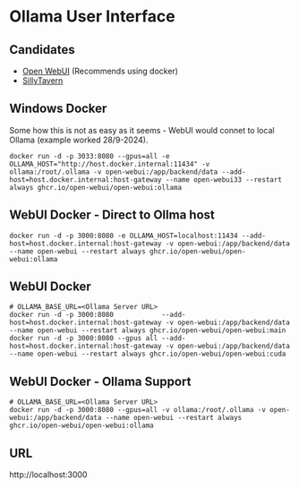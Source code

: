 # Ollama User Interface
## Candidates
* [Open WebUI](https://docs.openwebui.com/) (Recommends using docker)
* [SillyTavern](https://sillytavernai.com/)
## Windows Docker
Some how this is not as easy as it seems - WebUI would connet to local Ollama (example worked 28/9-2024).
```
docker run -d -p 3033:8080 --gpus=all -e OLLAMA_HOST="http://host.docker.internal:11434" -v ollama:/root/.ollama -v open-webui:/app/backend/data --add-host=host.docker.internal:host-gateway --name open-webui33 --restart always ghcr.io/open-webui/open-webui:ollama
```
## WebUI Docker - Direct to Ollma host
```
docker run -d -p 3000:8080 -e OLLAMA_HOST=localhost:11434 --add-host=host.docker.internal:host-gateway -v open-webui:/app/backend/data --name open-webui --restart always ghcr.io/open-webui/open-webui:ollama
```
## WebUI Docker
```
# OLLAMA_BASE_URL=<Ollama Server URL>
docker run -d -p 3000:8080            --add-host=host.docker.internal:host-gateway -v open-webui:/app/backend/data --name open-webui --restart always ghcr.io/open-webui/open-webui:main
docker run -d -p 3000:8080 --gpus all --add-host=host.docker.internal:host-gateway -v open-webui:/app/backend/data --name open-webui --restart always ghcr.io/open-webui/open-webui:cuda
```
## WebUI Docker - Ollama Support
```
# OLLAMA_BASE_URL=<Ollama Server URL>
docker run -d -p 3000:8080 --gpus=all -v ollama:/root/.ollama -v open-webui:/app/backend/data --name open-webui --restart always ghcr.io/open-webui/open-webui:ollama
```
## URL
http://localhost:3000
